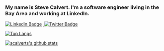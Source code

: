 ### My name is Steve Calvert. I'm a software engineer living in the Bay Area and working at LinkedIn.

<a href="https://www.linkedin.com/in/stevecalvert/" rel="nofollow">
  <img src="https://camo.githubusercontent.com/75593e99f36e66dd11388d015bfd4e4e58473578/68747470733a2f2f696d672e736869656c64732e696f2f62616467652f2d4c696e6b6564496e2d626c75653f7374796c653d666c61742d737175617265266c6f676f3d4c696e6b6564696e266c6f676f436f6c6f723d7768697465266c696e6b3d68747470733a2f2f7777772e6c696e6b6564696e2e636f6d2f696e2f68617273686b756d61726b68617472692f" alt="Linkedin Badge" data-canonical-src="https://img.shields.io/badge/-LinkedIn-blue?style=flat-square&amp;logo=Linkedin&amp;logoColor=white&amp;link=https://www.linkedin.com/in/stevecalvert/" style="max-width:100%;"></a>  <a href="https://twitter.com/scalvert" rel="nofollow">&nbsp;<img src="https://camo.githubusercontent.com/5d7213aacbad53c803c606ee33446477e5208cd2/68747470733a2f2f696d672e736869656c64732e696f2f62616467652f2d547769747465722d3163613066313f7374796c653d666c61742d737175617265266c6162656c436f6c6f723d316361306631266c6f676f3d74776974746572266c6f676f436f6c6f723d7768697465266c696e6b3d68747470733a2f2f747769747465722e636f6d2f5f64696f676f726f64726967756573" alt="Twitter Badge" data-canonical-src="https://img.shields.io/badge/-Twitter-1ca0f1?style=flat-square&amp;labelColor=1ca0f1&amp;logo=twitter&amp;logoColor=white&amp;link=https://twitter.com/scalvert" style="max-width:100%;"></a></p>

[![Top Langs](https://github-readme-stats.vercel.app/api/top-langs/?username=scalvert&layout=compact&theme=dark)](https://github.com/scalvert/github-readme-stats)

[![scalverts's github stats](https://github-readme-stats.vercel.app/api?username=scalvert&theme=dark&show_icons=true)](https://github.com/scalvert/github-readme-stats)
